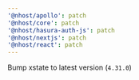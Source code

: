 ```yaml
---
'@nhost/apollo': patch
'@nhost/core': patch
'@nhost/hasura-auth-js': patch
'@nhost/nextjs': patch
'@nhost/react': patch
---
```


Bump xstate to latest version (`4.31.0`)
